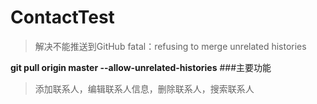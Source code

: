 # ContactTest
>解决不能推送到GitHub fatal：refusing to merge unrelated histories 

__git pull origin master --allow-unrelated-histories__
###主要功能

>添加联系人，编辑联系人信息，删除联系人，搜索联系人

